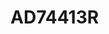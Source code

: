 # AD74413R

```{devicetree} /wsshare/analog_work/vger/linux/Documentation/devicetree/bindings/iio/addac/adi,ad74413r.yaml
```